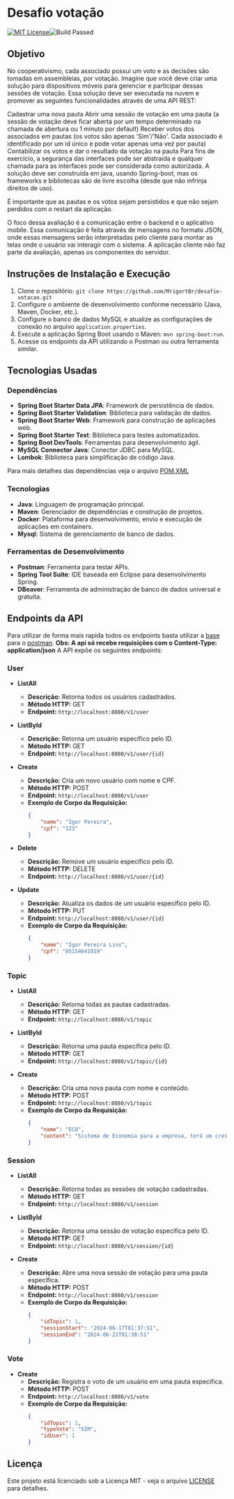 # Desafio votação
[![MIT License](https://img.shields.io/badge/License-MIT-green.svg)](https://github.com/MrigortBr/desafio-votacao/blob/main/LICENSE)![Build Passed](https://img.shields.io/badge/build-passing-brightgreen)
## Objetivo
No cooperativismo, cada associado possui um voto e as decisões são tomadas em assembleias, por votação. Imagine que você deve criar uma solução para dispositivos móveis para gerenciar e participar dessas sessões de votação. Essa solução deve ser executada na nuvem e promover as seguintes funcionalidades através de uma API REST:

Cadastrar uma nova pauta
Abrir uma sessão de votação em uma pauta (a sessão de votação deve ficar aberta por um tempo determinado na chamada de abertura ou 1 minuto por default)
Receber votos dos associados em pautas (os votos são apenas 'Sim'/'Não'. Cada associado é identificado por um id único e pode votar apenas uma vez por pauta)
Contabilizar os votos e dar o resultado da votação na pauta
Para fins de exercício, a segurança das interfaces pode ser abstraída e qualquer chamada para as interfaces pode ser considerada como autorizada. A solução deve ser construída em java, usando Spring-boot, mas os frameworks e bibliotecas são de livre escolha (desde que não infrinja direitos de uso).

É importante que as pautas e os votos sejam persistidos e que não sejam perdidos com o restart da aplicação.

O foco dessa avaliação é a comunicação entre o backend e o aplicativo mobile. Essa comunicação é feita através de mensagens no formato JSON, onde essas mensagens serão interpretadas pelo cliente para montar as telas onde o usuário vai interagir com o sistema. A aplicação cliente não faz parte da avaliação, apenas os componentes do servidor.
## Instruções de Instalação e Execução

1. Clone o repositório: `git clone https://github.com/MrigortBr/desafio-votacao.git`
2. Configure o ambiente de desenvolvimento conforme necessário (Java, Maven, Docker, etc.).
3. Configure o banco de dados MySQL e atualize as configurações de conexão no arquivo `application.properties`.
4. Execute a aplicação Spring Boot usando o Maven: `mvn spring-boot:run`.
5. Acesse os endpoints da API utilizando o Postman ou outra ferramenta similar.
## Tecnologias Usadas

### Dependências

- **Spring Boot Starter Data JPA**: Framework de persistência de dados.
- **Spring Boot Starter Validation**: Biblioteca para validação de dados.
- **Spring Boot Starter Web**: Framework para construção de aplicações web.
- **Spring Boot Starter Test**: Biblioteca para testes automatizados.
- **Spring Boot DevTools**: Ferramentas para desenvolvimento ágil.
- **MySQL Connector Java**: Conector JDBC para MySQL.
- **Lombok**: Biblioteca para simplificação de código Java.

Para mais detalhes das dependências veja o arquivo [POM.XML](https://github.com/MrigortBr/desafio-votacao/blob/main/pom.xml)

### Tecnologias

- **Java**: Linguagem de programação principal.
- **Maven**: Gerenciador de dependências e construção de projetos.
- **Docker**: Plataforma para desenvolvimento, envio e execução de aplicações em containers.
- **Mysql**: Sistema de gerenciamento de banco de dados.

### Ferramentas de Desenvolvimento

- **Postman**: Ferramenta para testar APIs.
- **Spring Tool Suite**: IDE baseada em Eclipse para desenvolvimento Spring.
- **DBeaver**: Ferramenta de administração de banco de dados universal e gratuita.

## Endpoints da API
Para utilizar de forma mais rapida todos os endpoints basta utilizar a [base](https://github.com/MrigortBr/desafio-votacao/blob/main/Vota%C3%A7%C3%A3o.postman_collection.json) para o [postman](https://www.postman.com/downloads/).
**Obs: A api só recebe requisições com o Content-Type: application/json**
A API expõe os seguintes endpoints:

### User

- **ListAll**
  - **Descrição:** Retorna todos os usuários cadastrados.
  - **Método HTTP:** GET
  - **Endpoint:** `http://localhost:8080/v1/user`

- **ListById**
  - **Descrição:** Retorna um usuário específico pelo ID.
  - **Método HTTP:** GET
  - **Endpoint:** `http://localhost:8080/v1/user/{id}`

- **Create**
  - **Descrição:** Cria um novo usuário com nome e CPF.
  - **Método HTTP:** POST
  - **Endpoint:** `http://localhost:8080/v1/user`
  - **Exemplo de Corpo da Requisição:**
    ```json
    {
        "name": "Igor Pereira",
        "cpf": "123"
    }
    ```

- **Delete**
  - **Descrição:** Remove um usuário específico pelo ID.
  - **Método HTTP:** DELETE
  - **Endpoint:** `http://localhost:8080/v1/user/{id}`

- **Update**
  - **Descrição:** Atualiza os dados de um usuário específico pelo ID.
  - **Método HTTP:** PUT
  - **Endpoint:** `http://localhost:8080/v1/user/{id}`
  - **Exemplo de Corpo da Requisição:**
    ```json
    {
        "name": "Igor Pereira Lins",
        "cpf": "85154641019"
    }
    ```

### Topic

- **ListAll**
  - **Descrição:** Retorna todas as pautas cadastradas.
  - **Método HTTP:** GET
  - **Endpoint:** `http://localhost:8080/v1/topic`

- **ListById**
  - **Descrição:** Retorna uma pauta específica pelo ID.
  - **Método HTTP:** GET
  - **Endpoint:** `http://localhost:8080/v1/topic/{id}`

- **Create**
  - **Descrição:** Cria uma nova pauta com nome e conteúdo.
  - **Método HTTP:** POST
  - **Endpoint:** `http://localhost:8080/v1/topic`
  - **Exemplo de Corpo da Requisição:**
    ```json
    {
        "name": "ECO",
        "content": "Sistema de Economia para a empresa, terá um crescimento de 50%"
    }
    ```

### Session

- **ListAll**
  - **Descrição:** Retorna todas as sessões de votação cadastradas.
  - **Método HTTP:** GET
  - **Endpoint:** `http://localhost:8080/v1/session`

- **ListById**
  - **Descrição:** Retorna uma sessão de votação específica pelo ID.
  - **Método HTTP:** GET
  - **Endpoint:** `http://localhost:8080/v1/session/{id}`

- **Create**
  - **Descrição:** Abre uma nova sessão de votação para uma pauta específica.
  - **Método HTTP:** POST
  - **Endpoint:** `http://localhost:8080/v1/session`
  - **Exemplo de Corpo da Requisição:**
    ```json
    {
        "idTopic": 1,
        "sessionStart": "2024-06-17T01:37:51",
        "sessionEnd": "2024-06-21T01:38:51"
    }
    ```

### Vote

- **Create**
  - **Descrição:** Registra o voto de um usuário em uma pauta específica.
  - **Método HTTP:** POST
  - **Endpoint:** `http://localhost:8080/v1/vote`
  - **Exemplo de Corpo da Requisição:**
    ```json
    {
        "idTopic": 1,
        "typeVote": "SIM",
        "idUser": 1
    }
    ```



## Licença

Este projeto está licenciado sob a Licença MIT - veja o arquivo [LICENSE](https://github.com/MrigortBr/desafio-votacao/blob/main/LICENSE) para detalhes.
